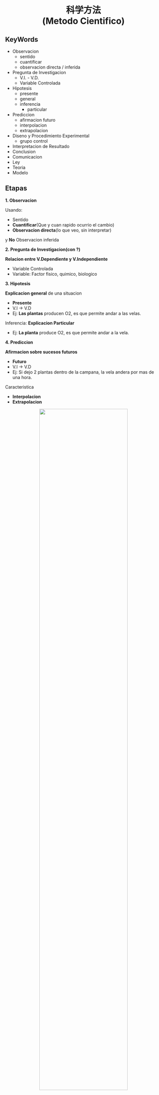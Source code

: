 <h1 align=center>科学方法<br />(Metodo Cientifico)</h1>

## KeyWords
- Observacion
  - sentido
  - cuantificar
  - observacion directa / inferida
- Pregunta de Investigacion
  - V.I. - V.D.
  - Variable Controlada
- Hipotesis
  - presente
  - general
  - inferencia
    - particular
- Prediccion
  - afirmacion futuro
  - interpolacion
  - extrapolacion
- Diseno y Procedimiento Experimental
  - grupo control
- Interpretacion de Resultado
- Conclusion
- Comunicacion
- Ley
- Teoria
- Modelo

## Etapas

**1. Observacion**

Usando:
- Sentido
- **Cuantificar**(Que y cuan rapido ocurrio el cambio)
- **Observacion directa**(lo que veo, sin interpretar)

y **No** Observacion inferida

**2. Pregunta de Investigacion(con ?)**

**Relacion entre V.Dependiente y V.Independiente**
- Variable Controlada
- Variable: Factor fisico, quimico, biologico

**3. Hipotesis**

**Explicacion general** de una situacion
  - **Presente**
  - V.I -> V.D
  - Ej: **Las plantas** producen O2, es que permite andar a las velas.

Inferencia: **Explicacion Particular**
  - Ej: **La planta** produce O2, es que permite andar a la vela.

**4. Prediccion**

**Afirmacion sobre sucesos futuros**
  - **Futuro**
  - V.I -> V.D
  - Ej: Si dejo 2 plantas dentro de la campana, la vela andera por mas de una hora.

Caracteristica
  - **Interpolacion**
  - **Extrapolacion**

<div align="center">

<img src="https://www.funciones.xyz/wp-content/uploads/2021/03/interpolacion-y-extrapolacion-o-interpolar-extrapolar.png" height=75% width=75% />

(Modelo Atomico Estacionario)

(Image originada de *funciones.xyz*: https://www.funciones.xyz/extrapolacion-lineal-extrapolar-funcion/)

</div>

**5. Diseno y Procedimiento Exoerimental**

Materias - Procedimiento - Registro de resultados

Grupo Control: tiene todo, menos V.I.

**6. Interpretacion de Resultado**

Explicar datos

Informacion -> Informacion
"por que"

Conclusion: Implica comparar ideas iniciales con resultados, y la busqueda de pautas regulares en los resultados

**7. Comunicacion**

...

---

- Ley
  - Relacion Matematica
- Teoria
  - Explicativa, Explicacion
- Hipotesis
- Modelo
  - Representacion(Simplificado) del Mundo real.